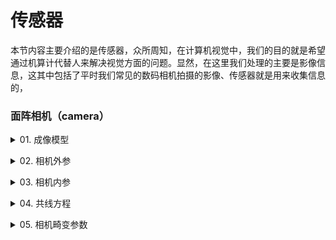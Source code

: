 # 传感器


本节内容主要介绍的是传感器，众所周知，在计算机视觉中，我们的目的就是希望通过机算计代替人来解决视觉方面的问题。显然，在这里我们处理的主要是影像信息，这其中包括了平时我们常见的数码相机拍摄的影像、传感器就是用来收集信息的，

### 面阵相机（camera）

<p><details><summary>01. 成像模型</summary>
<pre><text>每当接触到一种传感器的时候，最重要的就是了解该传感器的成像模型，因为这是在进行量测的最本质的数学模型。而谈到光学相机的成像模型时，最常见的就是小孔成像模型，所谓小孔成像，也就是三点（物点、小孔、像点）共线，如图所示：
</text></pre>
<font color=#FF0000><b>此处配图说明</b></font>
</details></p>

<p><details><summary>02. 相机外参</summary>
<pre><text>显然，物点是空间中真实存在的一个点，拥有一个三维坐标（X, Y, Z),而像点就是图片上的位置（像素点的行列u, v）,而三点钟的“小孔”点，就是相机的摄影中心位置（也称为曝光点位置，相机中心等等）。如图所示：
</text></pre>
<font color=#FF0000><b>此处配图说明</b></font>
<pre><text>在固定相机中心，不断改变相机的朝向，物点在图像上的成像也跟着发生改变，而任意一时刻，物点、像点和摄影中心都满足三点共线。
<p>这样一来，我们发现，如果仅仅固定相机中心，连接物点和相机中心的光学，可以在图片任务位置成像。只有固定相机的位置和朝向，才能得到唯一的成像点。这个过程，我们称之为”投影“（摄影几何相关章节会详细讲解），相机的位置和姿态我们称之为相机的外参数（也称为外方位元素、曝光位置姿态等）。
<p>相机的位置是一个三维空间坐标，姿态可以看做是相机的朝向，即一个法向量，因此相机的外参是一个六个自由度的向量[x, y, z, rx, ry, rz]。
<p>一般我们用欧拉角或者旋转矩阵来表示相机的朝向，空间旋转一节会相机解答，此处关键的认知是，了解、清楚以及明确相机的外参数是一个6维度的向量。
</text></pre>
</details></p>

<p><details><summary>03. 相机内参</summary>
<pre><text>在明确了物点，和相机外参之后，我们来看看相机的内参数（题外话，我在这个地方的讲解顺序与一般教程不一样，一般都是先介绍相机的内参，再介绍相机的外参，这样安排的目的是想从简单的讲起，利用理解和掌握），还是回到之前的三点共线图：
</text></pre>
<font color=#FF0000><b>此处配图说明</b></font>
<pre><text>三点当中、物点和相机中心都是三维坐标，而像点是一个二维坐标（投影坐标），为了进行后期一系列的数学运算（后面章节提到的共线方程），我们需要将这个像点坐标转换为三维空间坐标。这就涉及到一个坐标系的问题，选用什么空间坐标系坐标像点的坐标系呢？
其实大多数时候，我们是不知道物点的坐标，因为这个坐标是需要我们求解的（要明白所谓摄影测量，即通过摄影的方式测量世界），因此我们需要建立一个局部的坐标系，称为相机坐标系，如图所示：
</text></pre>
<font color=#FF0000><b>此处配图说明</b></font>
<pre><text>以相机中心为原点，相机的朝向为z轴， 影像的行向和列方向分别为x轴和y轴，那么z轴在图像上的成像点坐标为（cx, cy, cz),我们把这个坐标称为相机的内参，一般用(cx, cy, fx)表示，fx为相机的焦距（换算成像素），(cx, cy)为成像中心。
注意：在这里成像中心不等同于图像的中心（w / 2, h / 2), 相机的内参(fx, cx, cy)一般是需要通过相机检校获取的。
</text></pre>
题外话：在摄影测量的课本上，一般选择相机的背方向为z轴（与这里的z轴相反， 因为考虑到航摄影像大多是垂直摄影，这样使得z轴与世界坐标系下的Z轴基本平行。然而在近景摄影中，这个角度范围跨度较大，选择相机的朝向作为z轴，可以保证x轴和y轴与图像的行列平行，本质上两个坐标系可以互换（相差一个旋转）。
</details></p>

<p><details><summary>04. 共线方程</summary>
<pre><text>讲解完相机的成像模型，内外参数后，我们需要用一个数学模型来模型成像过程，这个方程就是共线方程，如图所示：
</text></pre>
<font color=#FF0000><b>此处配图说明</b></font>
<pre><text>
</text></pre>
</details></p>

<p><details><summary>05. 相机畸变参数</summary>
<pre><text>共线方程作可作为小孔成像的数学模型，而在实际应用中，数码相机的镜头是一组光学镜片合成（具体如何合成，不在讨论范围，大家只需要把镜头看做是一个透镜即可），成像模型并不是一个严格意义上的小孔成像，而是存在光线的多次折射，从结果上看，就是成像发生了变形；一般我们将数码面阵相机的镜头畸变分为径向畸变和切向畸变。
</text></pre>

<p><details><summary>5.1. 径向畸变</summary>
<pre><text>径向畸变，就是实际成像在径向发生的形变，这个比较好理解，就像我们拿着一个放大镜观察物体的时候，实际成像都变大了。
<font color=#FF0000><b>此处配图说明</b></font>
</text></pre>

<p><details><summary>5.2. 切向畸变</summary>
<pre><text>切向畸变是成像点在与径向相切方向上发生的形变，类似与眼镜的散光，如图所示：
</text></pre>


---



### 激光雷达（Lidar）
